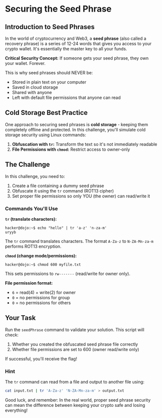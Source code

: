 # Securing the Seed Phrase

## Introduction to Seed Phrases

In the world of cryptocurrency and Web3, a **seed phrase** (also called a recovery phrase) is a series of 12-24 words that gives you access to your crypto wallet. It's essentially the master key to all your funds.

**Critical Security Concept:** If someone gets your seed phrase, they own your wallet. Forever.

This is why seed phrases should NEVER be:
- Stored in plain text on your computer
- Saved in cloud storage
- Shared with anyone
- Left with default file permissions that anyone can read

## Cold Storage Best Practice

One approach to securing seed phrases is **cold storage** - keeping them completely offline and protected. In this challenge, you'll simulate cold storage security using Linux commands:

1. **Obfuscation with `tr`:** Transform the text so it's not immediately readable
2. **File Permissions with `chmod`:** Restrict access to owner-only

## The Challenge

In this challenge, you need to:
1. Create a file containing a dummy seed phrase
2. Obfuscate it using the `tr` command (ROT13 cipher)
3. Set proper file permissions so only YOU (the owner) can read/write it

### Commands You'll Use

**`tr` (translate characters):**
```console
hacker@dojo:~$ echo "hello" | tr 'a-z' 'n-za-m'
uryyb
```
The `tr` command translates characters. The format `A-Za-z` to `N-ZA-Mn-za-m` performs ROT13 encryption.

**`chmod` (change mode/permissions):**
```console
hacker@dojo:~$ chmod 600 myfile.txt
```
This sets permissions to `rw-------` (read/write for owner only).

**File permission format:**
- `6` = read(4) + write(2) for owner
- `0` = no permissions for group
- `0` = no permissions for others

## Your Task

Run the `seedPhrase` command to validate your solution. This script will check:
1. Whether you created the obfuscated seed phrase file correctly
2. Whether file permissions are set to 600 (owner read/write only)

If successful, you'll receive the flag!

### Hint

The `tr` command can read from a file and output to another file using:
```bash
cat input.txt | tr 'A-Za-z' 'N-ZA-Mn-za-m' > output.txt
```

Good luck, and remember: In the real world, proper seed phrase security can mean the difference between keeping your crypto safe and losing everything!